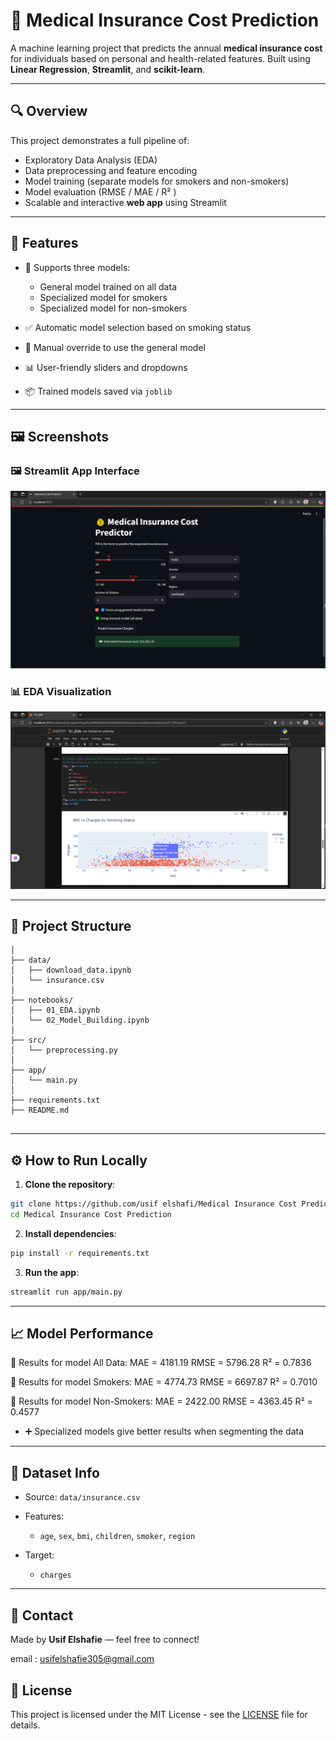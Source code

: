 # 💼 Medical Insurance Cost Prediction

A machine learning project that predicts the annual **medical insurance cost** for individuals based on personal and health-related features. Built using **Linear Regression**, **Streamlit**, and **scikit-learn**.

---

## 🔍 Overview

This project demonstrates a full pipeline of:

* Exploratory Data Analysis (EDA)
* Data preprocessing and feature encoding
* Model training (separate models for smokers and non-smokers)
* Model evaluation (RMSE  / MAE /  R² )
* Scalable and interactive **web app** using Streamlit

---

## 🚀 Features

* 🔄 Supports three models:

  * General model trained on all data
  * Specialized model for smokers
  * Specialized model for non-smokers
* ✅ Automatic model selection based on smoking status
* 🔁 Manual override to use the general model
* 📊 User-friendly sliders and dropdowns
* 📦 Trained models saved via `joblib`

---

## 🖼 Screenshots


### 🖼 Streamlit App Interface
<img src="images/streamlit.png" width="600"/>

### 📊 EDA Visualization
<img src="images/eda.png" width="600"/>


---

## 📂 Project Structure

```
│
├── data/
│   ├── download_data.ipynb
│   └── insurance.csv              
│
├── notebooks/
│   ├── 01_EDA.ipynb                
│   └── 02_Model_Building.ipynb     
│
├── src/
│   └── preprocessing.py            
│
├── app/
│   └── main.py
│
├── requirements.txt                
├── README.md               
        

```

---

## ⚙️ How to Run Locally

1. **Clone the repository**:

```bash
git clone https://github.com/usif elshafi/Medical Insurance Cost Prediction.git
cd Medical Insurance Cost Prediction
```

2. **Install dependencies**:

```bash
pip install -r requirements.txt
```

3. **Run the app**:

```bash
streamlit run app/main.py
```

---

## 📈 Model Performance

🔹 Results for model All Data:
   MAE  = 4181.19
   RMSE = 5796.28
   R²   = 0.7836

🔹 Results for model  Smokers:
   MAE  = 4774.73
   RMSE = 6697.87
   R²   = 0.7010

🔹 Results for model Non-Smokers:
   MAE  = 2422.00
   RMSE = 4363.45
   R²   = 0.4577

* ➕ Specialized models give better results when segmenting the data

---

## 📁 Dataset Info

* Source: `data/insurance.csv`
* Features:
  * `age`, `sex`, `bmi`, `children`, `smoker`, `region`

* Target:
  * `charges`


---

## 📧 Contact

Made by **Usif Elshafie** — feel free to connect!

email : usifelshafie305@gmail.com


## 📄 License

This project is licensed under the MIT License - see the [LICENSE](LICENSE) file for details.
